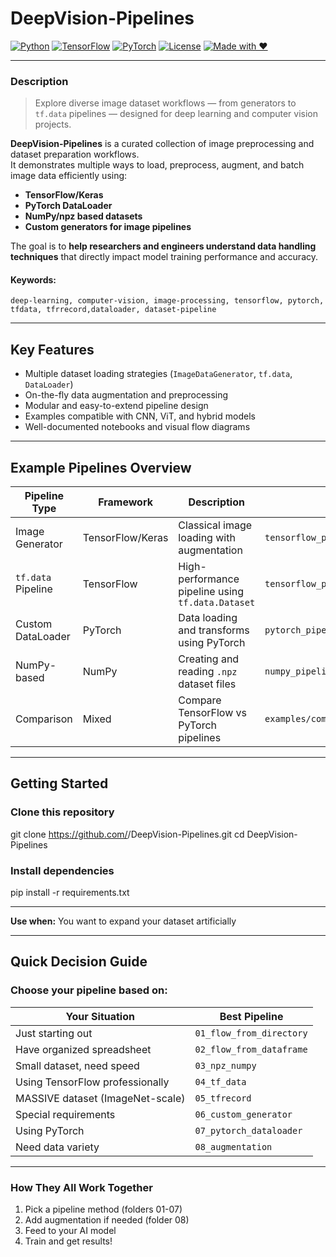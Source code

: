 # DeepVision-Pipelines

[![Python](https://img.shields.io/badge/Python-3.8%2B-blue.svg)](https://www.python.org/)
[![TensorFlow](https://img.shields.io/badge/TensorFlow-2.x-orange.svg)](https://www.tensorflow.org/)
[![PyTorch](https://img.shields.io/badge/PyTorch-1.x-red.svg)](https://pytorch.org/)
[![License](https://img.shields.io/badge/License-MIT-green.svg)](LICENSE)
[![Made with ❤️](https://img.shields.io/badge/Made%20with-%E2%9D%A4-red.svg)]()

---

### Description
> Explore diverse image dataset workflows — from generators to `tf.data` pipelines — designed for deep learning and computer vision projects.

**DeepVision-Pipelines** is a curated collection of image preprocessing and dataset preparation workflows.  
It demonstrates multiple ways to load, preprocess, augment, and batch image data efficiently using:
- **TensorFlow/Keras**
- **PyTorch DataLoader**
- **NumPy/npz based datasets**
- **Custom generators for image pipelines**

The goal is to **help researchers and engineers understand data handling techniques** that directly impact model training performance and accuracy.

#### **Keywords:** 
`deep-learning, computer-vision, image-processing, tensorflow, pytorch, tfdata, tfrrecord,dataloader, dataset-pipeline`

---

## Key Features
- Multiple dataset loading strategies (`ImageDataGenerator`, `tf.data`, `DataLoader`)
- On-the-fly data augmentation and preprocessing
- Modular and easy-to-extend pipeline design
- Examples compatible with CNN, ViT, and hybrid models
- Well-documented notebooks and visual flow diagrams

---
<!--- 
## 🧱 Folder Structure

DeepVision-Pipelines/
│
├── 01_flow_from_directory/
│   ├── dataset/ (sample folders)
│   ├── flow_from_directory_demo.ipynb
│   ├── README.md
│
├── 02_flow_from_dataframe/
│   ├── dataset/ (images + CSV)
│   ├── flow_from_dataframe_demo.ipynb
│   ├── README.md
│
├── 03_npz_numpy_pipeline/
│   ├── save_npz_dataset.ipynb
│   ├── load_npz_pipeline.ipynb
│
├── 04_tf_data_pipeline/
│   ├── tf_data_demo.ipynb
│   ├── README.md
│
├── 05_tfrecord_pipeline/
│   ├── create_tfrecord.ipynb
│   ├── read_tfrecord.ipynb
│
├── 06_custom_generator/
│   ├── custom_generator_demo.ipynb
│   ├── README.md
│
├── 07_pytorch_dataloader/
│   ├── pytorch_loader_demo.ipynb
│   ├── README.md
│
├── 08_augmentation_pipeline/
│   ├── augmentation_demo.ipynb
│   ├── README.md
│
├── assets/               # images, logos, visual examples
├── utils/                # common functions, configs
├── README.md             # main showcase page
├── requirements.txt
└── LICENSE


---
--->

## Example Pipelines Overview

| Pipeline Type | Framework | Description | Notebook |
|----------------|------------|--------------|-----------|
| Image Generator | TensorFlow/Keras | Classical image loading with augmentation | `tensorflow_pipelines/image_generator.ipynb` |
| `tf.data` Pipeline | TensorFlow | High-performance pipeline using `tf.data.Dataset` | `tensorflow_pipelines/tfdata_pipeline.ipynb` |
| Custom DataLoader | PyTorch | Data loading and transforms using PyTorch | `pytorch_pipelines/dataloader_pipeline.ipynb` |
| NumPy-based | NumPy | Creating and reading `.npz` dataset files | `numpy_pipelines/npz_loader.ipynb` |
| Comparison | Mixed | Compare TensorFlow vs PyTorch pipelines | `examples/compare_pipelines.ipynb` |

---

## Getting Started

### Clone this repository
git clone https://github.com/<your-username>/DeepVision-Pipelines.git
cd DeepVision-Pipelines

###  Install dependencies
pip install -r requirements.txt


---


**Use when:** You want to expand your dataset artificially

---

## **Quick Decision Guide**

### Choose your pipeline based on:

| Your Situation | Best Pipeline |
|----------------|---------------|
| Just starting out | `01_flow_from_directory` |
| Have organized spreadsheet | `02_flow_from_dataframe` |
| Small dataset, need speed | `03_npz_numpy` |
| Using TensorFlow professionally | `04_tf_data` |
| MASSIVE dataset (ImageNet-scale) | `05_tfrecord` |
| Special requirements | `06_custom_generator` |
| Using PyTorch | `07_pytorch_dataloader` |
| Need data variety | `08_augmentation` |

---

###  **How They All Work Together**
1. Pick a pipeline method (folders 01-07)
2. Add augmentation if needed (folder 08)
3. Feed to your AI model
4. Train and get results!
